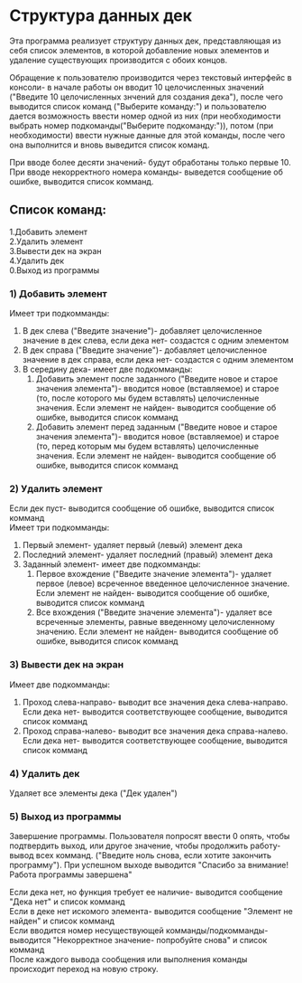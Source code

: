 # Структура данных дек
Эта программа реализует структуру данных дек, представляющая из себя список элементов, в которой добавление новых элементов и удаление существующих производится с обоих концов.

Обращение к пользователю производится через текстовый интерфейс в консоли- в начале работы он вводит 10 целочисленных значений ("Введите 10 целочисленных знчений для создания дека"), после чего выводится список команд ("Выберите команду:") и пользователю дается возможность ввести номер одной из них (при необходимости выбрать номер подкоманды("Выберите подкоманду:")), потом (при необходимости) ввести нужные данные для этой команды, после чего она выполнится и вновь выведится список команд.

При вводе более десяти значений- будут обработаны только первые 10. При вводе некорректного номера команды- выведется сообщение об ошибке, выводится список комманд.

## Список команд:
1.Добавить элемент  
2.Удалить элемент  
3.Вывести дек на экран  
4.Удалить дек  
0.Выход из программы  

### 1) Добавить элемент
Имеет три подкомманды:  
1. В дек слева ("Введите значение")- добавляет целочисленное значение в дек слева, если дека нет- создастся с одним элементом  
2. В дек справа ("Введите значение")- добавляет целочисленное значение в дек справа, если дека нет- создастся с одним элементом  
3. В середину дека- имеет две подкомманды:  
    1. Добавить элемент после заданного ("Введите новое и старое значения элемента")- вводится новое (вставляемое) и старое (то, после которого мы будем вставлять) целочисленные значения. Если элемент не найден- выводится сообщение об ошибке, выводится список комманд  
    2. Добавить элемент перед заданным ("Введите новое и старое значения элемента")- вводится новое (вставляемое) и старое (то, перед которым мы будем вставлять) целочисленные значения. Если элемент не найден- выводится сообщение об ошибке, выводится список комманд  

### 2) Удалить элемент
Если дек пуст- выводится сообщение об ошибке, выводится список комманд  
Имеет три подкомманды:  
1. Первый элемент- удаляет первый (левый) элемент дека  
2. Последний элемент- удаляет последний (правый) элемент дека  
3. Заданный элемент- имеет две подкомманды:  
    1. Первое вхождение ("Введите значение элемента")- удаляет первое (левое) всреченное введенное целочисленное значение. Если элемент не найден- выводится сообщение об ошибке, выводится список комманд  
    2. Все вхождения ("Введите значение элемента")- удаляет все всреченные элементы, равные введенному целочисленному значению. Если элемент не найден- выводится сообщение об ошибке, выводится список комманд 

### 3) Вывести дек на экран
Имеет две подкомманды:  
1. Проход слева-направо- выводит все значения дека слева-направо. Если дека нет- выводится соответствующее сообщение, выводится список комманд  
2. Проход справа-налево- выводит все значения дека справа-налево. Если дека нет- выводится соответствующее сообщение, выводится список комманд  

### 4) Удалить дек
Удаляет все элементы дека ("Дек удален")

### 5) Выход из программы
Завершение программы. Пользователя попросят ввести 0 опять, чтобы подтвердить выход, или другое значение, чтобы продолжить работу- вывод всех комманд. ("Введите ноль снова, если хотите закончить программу"). При успешном выходе выводится "Спасибо за внимание! Работа программы завершена"  

Если дека нет, но функция требует ее наличие- выводится сообщение "Дека нет" и список комманд  
Если в деке нет искомого элемента- выводится сообщение "Элемент не найден" и список комманд  
Если вводится номер несуществующей комманды/подкомманды- выводится "Некорректное значение- попробуйте снова" и список комманд  
После каждого вывода сообщения или выполнения команды происходит переход на новую строку.
